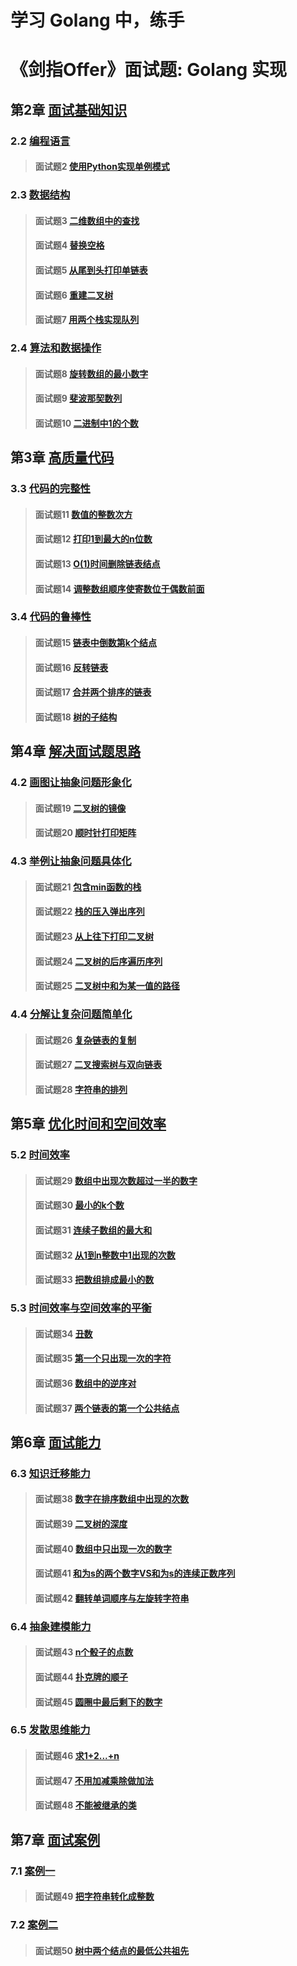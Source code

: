 # 学习 Golang 中，练手
# 《剑指Offer》面试题: Golang 实现

## 第2章 [面试基础知识](/second)
### 2.2 [编程语言](/second/second)
> #### 面试题2 [使用Python实现单例模式](./second#面试题2-使用Python实现单例模式)
### 2.3 [数据结构](/second/third)
> #### 面试题3 [二维数组中的查找](./second/third#面试题3-二维数组中的查找)
> #### 面试题4 [替换空格](/second/third#面试题4-替换空格)
> #### 面试题5 [从尾到头打印单链表](/second/third#面试题5-从尾到头打印单链表)
> #### 面试题6 [重建二叉树](/second/third#面试题6-重建二叉树)
> #### 面试题7 [用两个栈实现队列](/second/third#面试题7-用两个栈实现队列)
### 2.4 [算法和数据操作](/second/fourth)
> #### 面试题8 [旋转数组的最小数字](./second/fourth#面试题8-旋转数组的最小数字)
> #### 面试题9 [斐波那契数列](./second/fourth#面试题9-斐波那契数列)
> #### 面试题10 [二进制中1的个数](./second/fourth#面试题10-二进制中1的个数)

## 第3章 [高质量代码](/third)
### 3.3 [代码的完整性](/third/third)
> #### 面试题11 [数值的整数次方](./third/third#面试题11-数值的整数次方)
> #### 面试题12 [打印1到最大的n位数](./third/third#面试题12-打印1到最大的n位数)
> #### 面试题13 [O(1)时间删除链表结点](./third/third#面试题13-o1时间删除链表结点)
> #### 面试题14 [调整数组顺序使寄数位于偶数前面](./third/third#面试题14-调整数组顺序使奇数位于偶数前面)
### 3.4 [代码的鲁棒性](/third/fourth)
> #### 面试题15 [链表中倒数第k个结点](./third/fourth#面试题15-链表中倒数第k个结点)
> #### 面试题16 [反转链表](./third/fourth#面试题16-反转链表)
> #### 面试题17 [合并两个排序的链表](./third/fourth#面试题17-合并两个排序的链表)
> #### 面试题18 [树的子结构](./third/third#面试题18-树的子结构)

## 第4章 [解决面试题思路](/fourth)
### 4.2 [画图让抽象问题形象化](./fourth/second)
> #### 面试题19 [二叉树的镜像](./fourth/second#面试题19-二叉树的镜像)
> #### 面试题20 [顺时针打印矩阵](./fourth/second#面试题20-顺时针打印矩阵)
### 4.3 [举例让抽象问题具体化](./fourth/third)
> #### 面试题21 [包含min函数的栈](./fourth/third#面试题21-包含min函数的栈)
> #### 面试题22 [栈的压入弹出序列](./fourth/third#面试题22-栈的压入弹出序列)
> #### 面试题23 [从上往下打印二叉树](./fourth/third#面试题23-从上往下打印二叉树)
> #### 面试题24 [二叉树的后序遍历序列](./fourth/third#面试题24-二叉搜索树的后序遍历序列)
> #### 面试题25 [二叉树中和为某一值的路径](./fourth/third#面试题25-二叉树中和为某一值的路径)
### 4.4 [分解让复杂问题简单化](./fourth/fourth)
> #### 面试题26 [复杂链表的复制](./fourth/fourth#面试题26-复杂链表的复制)
> #### 面试题27 [二叉搜索树与双向链表](./fourth/fourth#面试题27-二叉搜索树与双向链表)
> #### 面试题28 [字符串的排列](./fourth/fourth#面试题28-字符串的排列)

## 第5章 [优化时间和空间效率](./fifth)
### 5.2 [时间效率](./fifth/second)
> #### 面试题29 [数组中出现次数超过一半的数字](./fifth/second#面试题29-数组中出现次数超过一半的数字)
> #### 面试题30 [最小的k个数](./fifth/second#面试题30-最小的k个数)
> #### 面试题31 [连续子数组的最大和](./fifth/second#面试题31-连续子数组的最大和)
> #### 面试题32 [从1到n整数中1出现的次数](./fifth/second#面试题32-从1到n整数中1出现的次数)
> #### 面试题33 [把数组排成最小的数](./fifth/second#面试题33-把数组排成最小的数)
### 5.3 [时间效率与空间效率的平衡](./fifth/third)
> #### 面试题34 [丑数](./fifth/third#面试题34-丑数)
> #### 面试题35 [第一个只出现一次的字符](./fifth/third#面试题35-第一个只出现一次的字符)
> #### 面试题36 [数组中的逆序对](./fifth/third#面试题36-数组中的逆序对)
> #### 面试题37 [两个链表的第一个公共结点](./fifth/third#面试题37-两个链表的第一个公共结点)

## 第6章 [面试能力](/sixth)
### 6.3 [知识迁移能力](./sixth/third)
> #### 面试题38 [数字在排序数组中出现的次数](./sixth/third#面试题38-数字在排序数组中出现的次数)
> #### 面试题39 [二叉树的深度](./sixth/third#面试题39-二叉树的深度)
> #### 面试题40 [数组中只出现一次的数字](./sixth/third#面试题40-数组中只出现一次的数字)
> #### 面试题41 [和为s的两个数字VS和为s的连续正数序列](./sixth/third#面试题41-和为s的两个数字vs和为s的连续正数序列)
> #### 面试题42 [翻转单词顺序与左旋转字符串](./sixth/third#面试题42-翻转单词顺序与左旋转字符串)
### 6.4 [抽象建模能力](./sixth/fourth)
> #### 面试题43 [n个骰子的点数](./sixth/fourth#面试题43-n个骰子的点数)
> #### 面试题44 [扑克牌的顺子](./sixth/fourth#面试题44-扑克牌的顺子)
> #### 面试题45 [圆圈中最后剩下的数字](./sixth/fourth#面试题45-圆圈中最后剩下的数字)
### 6.5 [发散思维能力](./sixth/fifth)
> #### 面试题46 [求1+2...+n](./sixth/fifth#面试题46-求1+2...+n)
> #### 面试题47 [不用加减乘除做加法](./sixth/fifth#面试题47-不用加减乘除做加法)
> #### 面试题48 [不能被继承的类](./sixth/fifth#面试题48-不能被继承的类)

## 第7章 [面试案例](./seventh)
### 7.1 [案例一](./seventh/first)
> #### 面试题49 [把字符串转化成整数](./seventh/first#面试题49-把字符串转化成整数)
### 7.2 [案例二](./seventh/second)
> #### 面试题50 [树中两个结点的最低公共祖先](./seventh/second#面试题50-树中两个结点的最低公共祖先)



